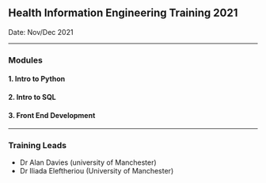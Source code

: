 ## Health Information Engineering Training 2021

Date: Nov/Dec 2021

---
### Modules
#### 1. Intro to Python
#### 2. Intro to SQL
#### 3. Front End Development
---
### Training Leads
- Dr Alan Davies (university of Manchester)
- Dr Iliada Eleftheriou (University of Manchester)